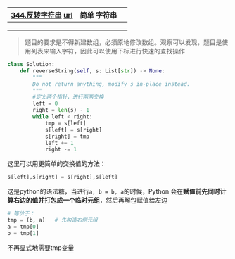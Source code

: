 | [344.反转字符串](##反转字符串) [url](https://leetcode.cn/problems/reverse-string/description/) | 简单 字符串 |      |
| ------------------------------------------------------------ | ----------- | ---- |
|                                                              |             |      |
|                                                              |             |      |
|                                                              |             |      |

> 题目的要求是不得新建数组，必须原地修改数组。观察可以发现，题目是使用列表来输入字符，因此可以使用下标进行快速的查找操作

```python
class Solution:
    def reverseString(self, s: List[str]) -> None:
        """
        Do not return anything, modify s in-place instead.
        """
        #定义两个指针，进行两两交换
        left = 0
        right = len(s) - 1
        while left < right:
            tmp = s[left] 
            s[left] = s[right]
            s[right] = tmp
            left += 1
            right -= 1
```

这里可以用更简单的交换值的方法：

```python
s[left],s[right] = s[right],s[left]
```

这是python的语法糖，当进行`a, b = b, a`的时候，Python 会在**赋值前先同时计算右边的值并打包成一个临时元组**，然后再解包赋值给左边

```python
# 等价于：
tmp = (b, a)   # 先构造右侧元组
a = tmp[0]
b = tmp[1]
```

不再显式地需要tmp变量